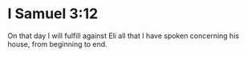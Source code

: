 # I Samuel 3:12

On that day I will fulfill against Eli all that I have spoken concerning his house, from beginning to end.
